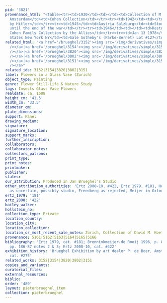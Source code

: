 ```yaml
---
pid: '3821'
provenance_html: "<table><tr><td>1930</td><td></td><td>Collection of M.A. de Huebel</td></tr><tr><td></td><td>Netherlands
  Amsterdam</td><td>Cohen Collection</td></tr><tr><td>1942</td><td></td><td>Seized
  by Hitler</td></tr><tr><td>1945</td><td>Austria Salzburg</td><td>Stored in Salzburg
  until the end of the war</td></tr><tr><td>1946</td><td></td><td>Restored to the
  Cohen Family Collection by the Allies</td></tr><tr><td>Jan 13 1978</td><td>United
  States New York NY</td><td>Sale Sotheby's (Parke-Bernet) Lot #127</td></tr></table>"
related_html: "<a href='/brueghel/3152'><img src='/img/derivatives/simple/3152/thumbnail.jpg'
  /></a>|<a href='/brueghel/3154'><img src='/img/derivatives/simple/3154/thumbnail.jpg'
  /></a>|<a href='/brueghel/3820'><img src='/img/derivatives/simple/3820/thumbnail.jpg'
  /></a>|<a href='/brueghel/3802'><img src='/img/derivatives/simple/3802/thumbnail.jpg'
  /></a>|<a href='/brueghel/3151'><img src='/img/derivatives/simple/3151/thumbnail.jpg'
  /></a>"
related_ids: 3152|3154|3820|3802|3151
label: Flowers in a Glass Vase (Zurich)
object_type: Painting
genre: Flower Still-Life & Nature Study
tags: Insects Glass Vase Flowers
realdate: ca. 1608
height_cm: '41.5'
width_cm: '33.5'
diameter_cm:
plate_dimensions:
support: Panel
drawing_medium:
signature:
signature_location:
support_marks:
further_inscription:
collaborators:
collaborator_notes:
collectors_patrons:
print_type:
print_notes:
printmaker:
publisher:
states:
our_attribution: Produced in Jan Brueghel's Studio
other_attribution_authorities: 'Ertz 2008-10, #422, Ertz 1979, #181, Honig Database
  as uncertain, possibly studio, Freedberg as rejected, Meijer in Oxford 2003 as doubtful'
ertz_1979: '181'
ertz_2008: '422'
bailey_walker:
hollstein_no:
collection_type: Private
location_country:
location_city:
location_collection:
location_or_most_recent_sale_notes: Zürich, Collection of David M. Koetser, 1979)
provenance: 5161|5162|5163|5164|5165|5166
bibliography: 'Ertz 1979, cat. #181; Brenninkmeijer-de Rooij 1996, p. 80; Oxford 2003,
  pp. 186-87 notes 2 & 3; Ertz 2008-10, cat. #422'
exhibition_history: 'Brueghel Exhibition by art dealer P. de Boer, Amsterdam, 1934,
  cat. #275'
related_works: 3152|3154|3820|3802|3151
copies_and_variants:
curatorial_files:
external_resources:
biblio:
order: '489'
layout: pieterbrueghel_item
collection: pieterbrueghel
---
```

